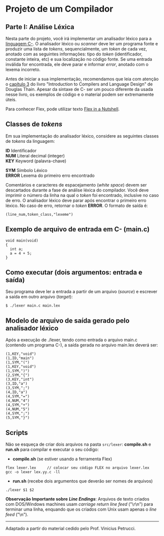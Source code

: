 # Projeto de um Compilador

## Parte I: Análise Léxica

Nesta parte do projeto, você irá implementar um analisador léxico para a [linguagem C-](../../language/README.md). 
O analisador léxico ou _scanner_ deve ler um programa fonte e produzir uma lista de _tokens_, sequencialmente, um _token_ de cada vez, anotado com as seguintes informações: tipo do _token_ (identificador, constante inteira, etc) e sua localização no código fonte.
Se uma entrada inválida for encontrada, ele deve parar e informar _error_, anotado com o lexema incorreto.

Antes de iniciar a sua implementação, recomendamos que leia com atenção o [capítulo 3](../../resources/20-chapter3.pdf) do livro "Introduction to Compilers and Language Design" de Douglas Thain. Apesar da sintaxe de C- ser um pouco diferente da usada nesse livro, os exemplos de código e o material podem ser extremamente úteis.

Para conhecer Flex, pode utilizar texto [Flex in a Nutshell](../../resources/21-FlexInANutshell.pdf).

## Classes de _tokens_ 

Em sua implementação do analisador léxico, considere as seguintes classes de _tokens_ da linguagem:

__ID__      Identificador  
__NUM__     Literal decimal (integer)  
__KEY__     Keyword (palavra-chave)

__SYM__     Símbolo Léxico  
__ERROR__   Lexema do primeiro erro encontrado

Comentários e caracteres de espacejamento (_white space_) devem ser descartados durante a fase de análise léxica do compilador. Você deve imprimir o número da linha na qual o _token_ foi encontrado, inclusive no caso de erro. O analisador léxico deve parar após encontrar o primeiro erro léxico.
No caso de erro, retornar o _token_ __ERROR__. 
O formato de saída é: 

``` (line_num,token_class,"lexeme") ```
  
## Exemplo de arquivo de entrada em C- (main.c)
```
void main(void)
{
  int a;
  a = 4 + 5;
}
```

## Como executar (dois argumentos: entrada e saída)
Seu programa deve ler a entrada a partir de um arquivo (_source_) e escrever a saída em outro arquivo (_target_):
```
$ ./lexer main.c main.lex
```

## Modelo de arquivo de saída gerado pelo analisador léxico
Após a execução de ./lexer, tendo como entrada o arquivo main.c (contendo um programa C-), a saída gerada no arquivo main.lex deverá ser:
```
(1,KEY,"void")
(1,ID,"main")
(1,SYM,"(")
(1,KEY,"void")
(1,SYM,")")
(2,SYM,"{")
(3,KEY,"int")
(3,ID,"a")
(3,SYM,";")
(4,ID,"a")
(4,SYM,"=")
(4,NUM,"4")
(4,SYM,"+")
(4,NUM,"5")
(4,SYM,";")
(5,SYM,"}")
```

## Scripts
Não se esqueça de criar dois arquivos na pasta ```src/lexer```: __compile.sh__ e __run.sh__ para compilar e executar o seu código:

+ __compile.sh__ (se estiver usando a ferramenta Flex)
```
flex lexer.lex     // colocar seu código FLEX no arquivo lexer.lex 
gcc -o lexer lex.yy.c -ll
```
+ __run.sh__ (recebe dois argumentos que deverão ser nomes de arquivos)
```
./lexer $1 $2
```

__Observação Importante sobre__ ___Line Endings___: Arquivos de texto criados com DOS/Windows machines usam _carriage return_ _line feed_ ("\r\n") para terminar uma linha, enquando que os criados com Unix usam apenas o _line feed_ ("\n").

-----
Adaptado a partir do material cedido pelo Prof. Vinicius Petrucci.
